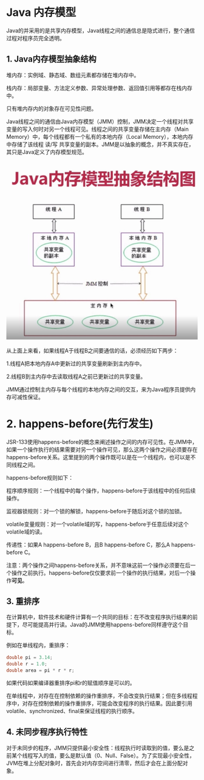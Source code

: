 # Java 内存模型

Java的并采用的是共享内存模型，Java线程之间的通信总是隐式进行，整个通信过程对程序员完全透明。

## 1. Java内存模型抽象结构

堆内存：实例域、静态域、数组元素都存储在堆内存中。

栈内存：局部变量、方法定义参数、异常处理参数、返回值引用等都存在栈内存中。

只有堆内存内的对象存在可见性问题。

Java线程之间的通信由Java内存模型（JMM）控制，JMM决定一个线程对共享变量的写入何时对另一个线程可见。线程之间的共享变量存储在主内存（Main Memory）中，每个线程都有一个私有的本地内存（Local Memory），本地内存中存储了该线程 读/写 共享变量的副本。JMM是以抽象的概念，并不真实存在，其只是Java定义了内存模型规范。

![](./images/jmm1.jpg)

从上面上来看，如果线程A于线程B之间要通信的话，必须经历如下两步：

1.线程A把本地内存A中更新过的共享变量刷新到主内存中。

2.线程B到主内存中去读取线程A之前已更新过的共享变量。

JMM通过控制主内存与每个线程的本地内存之间的交互，来为Java程序员提供内存可减性保证。

# 2. happens-before(先行发生)

JSR-133使用happens-before的概念来阐述操作之间的内存可见性。在JMM中，如果一个操作执行的结果需要对另一个操作可见，那么这两个操作之间必须要存在happens-before关系。这里提到的两个操作既可以是在一个线程内，也可以是不同线程之间。

happens-before规则如下：

程序顺序规则：一个线程中的每个操作，happens-before于该线程中的任何后续操作。

监视器锁规则：对一个锁的解锁，happens-before于随后对这个锁的加锁。

volatile变量规则：对一个volatile域的写，happens-before于任意后续对这个volatile域的读。

传递性：如果A happens-before B，且B happens-before C，那么A happens-before C。

注意：两个操作之间happens-before关系，并不意味这前一个操作必须要在后一个操作之前执行。happens-before仅仅要求前一个操作的执行结果，对后一个操作**可见**。

## 3. 重排序

在计算机中，软件技术和硬件计算有一个共同的目标：在不改变程序执行结果的前提下，尽可能提高并行读。Java的JMM使用happens-before同样遵守这个目标。

例如在单线程内，重排序：

```java
double pi = 3.14;
double r = 1.0;
double area = pi * r * r;
```

如果代码如果编译器重排序pi和r的赋值顺序是可以的。

在单线程中，对存在在控制依赖的操作重排序，不会改变执行结果；但在多线程程序中，对存在控制依赖的操作重排序，可能会改变程序的执行结果。因此要引用volatile、synchronized、final来保证线程的执行顺序。



## 4. 未同步程序执行特性

对于未同步的程序，JMM只提供最小安全性：线程执行时读取到的值，要么是之前某个线程写入的值，要么是默认值（0、Null、False）。为了实现最小安全性，JVM在堆上分配对象时，首先会对内存空间进行清零，然后才会在上面分配对象。







